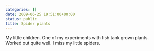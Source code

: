 ```yaml
---
categories: []
date: 2009-06-25 19:51:00+00:00
status: public
title: Spider plants
---
```




My little children. One of my experiments with fish tank grown plants. Worked
out quite well. I miss my little spiders.

